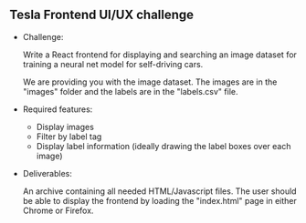 Tesla Frontend UI/UX challenge
------------------------------

- Challenge: 

  Write a React frontend for displaying and searching an image dataset for training
  a neural net model for self-driving cars.

  We are providing you with the image dataset. The images are in the "images" folder
  and the labels are in the "labels.csv" file.

- Required features:

  - Display images
  - Filter by label tag
  - Display label information (ideally drawing the label boxes over each image)

- Deliverables:

  An archive containing all needed HTML/Javascript files. The user should be able
  to display the frontend by loading the "index.html" page in either Chrome or Firefox.

